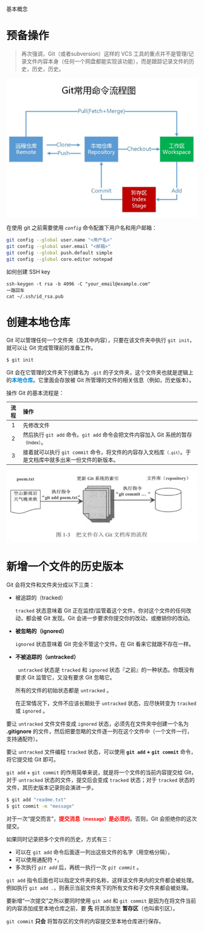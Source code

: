 <span class="title">基本概念</span>

# 预备操作

> 再次强调，Git（或者subversion）这样的 VCS 工具的重点并不是管理/记录文件内容本身（任何一个网盘都能实现该功能），而是跟踪记录文件的历史，历史，历史。

![图片](img/git_1.png)

在使用 git 之前需要使用 *`config`* 命令配置下用户名和用户邮箱：

```bash
git config --global user.name "<用户名>"
git config --global user.email "<邮箱>"
git config --global push.default simple
git config --global core.editor notepad
```

如何创建 SSH key

```shell
ssh-keygen -t rsa -b 4096 -C "your_email@example.com"
一路回车
cat ~/.ssh/id_rsa.pub
```

# 创建本地仓库

Git 可以管理任何一个文件夹（及其中内容），只要在该文件夹中执行 `git init`，就可以让 Git 完成管理前的准备工作。

```bash
$ git init
```

Git 会在它管理的文件夹下创建名为 `.git` 的子文件夹，这个文件夹也就是逻辑上的<font color="#0088dd">**本地仓库**</font>。它里面会存放被 Git 所管理的文件的相关信息（例如，历史版本）。

操作 Git 的基本流程是：

| 流程 |  操作|
| :-: | :- | 
| 1 | 先修改文件 |
| 2 | 然后执行 `git add` 命令。`git add` 命令会把文件内容加入 Git 系统的暂存<small>（Index）</small>。 |
| 3 | 接着就可以执行 `git commit` 命令，将文件的内容存入文档库<small>（`.git`）</small>。于是文档库中就多出来一份文件的新版本。|

![图片](img/git_2.png)

# 新增一个文件的历史版本

Git 会将文件和文件夹分成以下三类：

- 被追踪的（tracked）
  
  `tracked` 状态意味着 Git 正在监控/监管着这个文件，你对这个文件的任何改动，都会被 Git 发现。Git 会进一步要求你提交你的改动，或撤销你的改动。

- **被忽略的（ignored）**
  
  `ignored` 状态意味着 Git 完全不管这个文件。在 Git 看来它就跟不存在一样。

- **不被追踪的（untracked）**

  ` untracked` 状态是 `tracked` 和 `ignored` 状态『之前』的一种状态。你既没有要求 Git 监管它，又没有要求 Git 忽略它。
  
  所有的文件的初始状态都是 `untracked` 。
  
  在正常情况下，文件不应该长期处于 `untracked` 状态，应尽快转变为 `tracked` 或 `ignored` 。


要让 `untracked` 文件文件变成 `ignored` 状态，必须先在文件夹中创建一个名为 **.gitignore** 的文件，然后把要忽略的文件逐一列在这个文件中（一个文件一行，支持通配符）。

要让 `untracked` 文件编程 `tracked` 状态，可以使用 **`git add` + `git commit`** 命令，将它提交给 Git 即可。

`git add` + `git commit` 的作用简单来说，就是将一个文件的当前内容提交给 Git，对于 `untracked` 状态的文件，提交后会变成 `tracked` 状态；对于 `tracked` 状态的文件，其历史版本记录则会演进一步。

```bash
$ git add "readme.txt"
$ git commit -m "message"
```

对于一次“提交而言”，<font color="red">**提交消息<small>（message）</small>是必须的**</font>。否则，Git 会拒绝你的这次提交。

如果同时记录把多个文件的历史，方式有三：

- 可以在 `git add` 命令后面逐一列出这些文件的名字（用空格分隔），
- 可以使用通配符 `*`，
- 多次执行 *`git add`* 后，再统一执行一次 *`git commit`* 。

`git add` 指令后面也可以指定文件夹的名称，这样该文件夹内的文件都会被处理。例如执行 `git add .`，则表示当前文件夹下的所有文件和子文件夹都会被处理。

要新增“一次提交”之所以要同时使用 `git add` 和 `git commit` 是因为在将文件当前的内容添加成至本地仓库之前，要 **先** 将其添加至 **暂存区**（也叫索引区）。

`git commit` **只会** 将暂存区的文件的内容提交至本地仓库进行保存。
